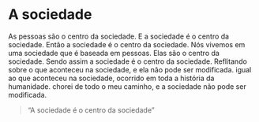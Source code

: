 # A sociedade

As pessoas são o centro da sociedade.
E a sociedade é o centro da sociedade.
Então a sociedade é o centro da sociedade.
Nós vivemos em uma sociedade que é baseada em pessoas.
Elas são o centro da sociedade.
Sendo assim a sociedade é o centro da sociedade.
Reflitando sobre o que aconteceu na sociedade,
e ela não pode ser modificada.
igual ao que aconteceu na sociedade,
ocorrido em toda a história da humanidade.
chorei de todo o meu caminho,
e a sociedade não pode ser modificada.

> “A sociedade é o centro da sociedade”